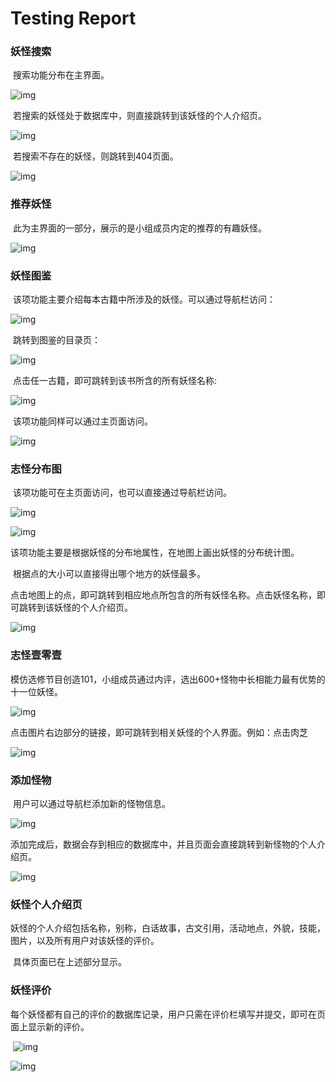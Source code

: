 # Testing Report

### 妖怪搜索

​		搜索功能分布在主界面。

![img](http://m.qpic.cn/psb?/de06b7ca-68f9-4534-a891-7c70327ebeaa/xpAH2ztSkxoqtWemAzGz1lIorbjw0rfZRfRe18uDvo4!/b/dL4AAAAAAAAA&bo=WweqAQAAAAADN.U!&rf=viewer_4)

​		若搜索的妖怪处于数据库中，则直接跳转到该妖怪的个人介绍页。

![img](http://m.qpic.cn/psb?/de06b7ca-68f9-4534-a891-7c70327ebeaa/qFZdE548cCZH8gn8GVSF90ji8HM1173upibubCpyQf8!/b/dL8AAAAAAAAA&bo=UwdQAwAAAAADR2U!&rf=viewer_4)

​		若搜索不存在的妖怪，则跳转到404页面。

![img](http://m.qpic.cn/psb?/de06b7ca-68f9-4534-a891-7c70327ebeaa/RU87oBxg.Eooh.GgLnYV5bCKBoX6HOojlpemhzj46d8!/b/dL8AAAAAAAAA&bo=TwcYAwAAAAADF2E!&rf=viewer_4)

### 推荐妖怪

​		此为主界面的一部分，展示的是小组成员内定的推荐的有趣妖怪。

![img](http://m.qpic.cn/psb?/de06b7ca-68f9-4534-a891-7c70327ebeaa/cp0E*Qva0u8O5QSqiJVlZ9l6ilFqkFZjWdyz2oN3Yk8!/b/dE0BAAAAAAAA&bo=QAcmBAAAAAADh8c!&rf=viewer_4)

### 妖怪图鉴

​		该项功能主要介绍每本古籍中所涉及的妖怪。可以通过导航栏访问：

![img](http://m.qpic.cn/psb?/de06b7ca-68f9-4534-a891-7c70327ebeaa/dxNFdGCp*d.QP*o.xQvcAymsnvifE5yvhtMUmSMe9P4!/b/dL4AAAAAAAAA&bo=qwQiAQAAAAADN54!&rf=viewer_4)

​		跳转到图鉴的目录页：

![img](http://m.qpic.cn/psb?/de06b7ca-68f9-4534-a891-7c70327ebeaa/arNEg94eVtiQ9ob4iHwQUTaOqMZns3EeME6yj2mCIc0!/b/dL8AAAAAAAAA&bo=0gQ4BAAAAAADZ6g!&rf=viewer_4)

​		点击任一古籍，即可跳转到该书所含的所有妖怪名称:

![img](http://m.qpic.cn/psb?/de06b7ca-68f9-4534-a891-7c70327ebeaa/FAke9kFSVvZeiMJ1FdFQZ0aAYBZ.ICDG3o*c4RGjImE!/b/dLgAAAAAAAAA&bo=OARFBAAAAAADN28!&rf=viewer_4)

​		该项功能同样可以通过主页面访问。

![img](http://m.qpic.cn/psb?/de06b7ca-68f9-4534-a891-7c70327ebeaa/ER9O7hEH652ALCfPGjhcAUBkdq1x7m7hznUU5utjNTE!/b/dAUBAAAAAAAA&bo=agf9AwAAAAADhzE!&rf=viewer_4)



### 志怪分布图

​		该项功能可在主页面访问，也可以直接通过导航栏访问。

![img](http://m.qpic.cn/psb?/de06b7ca-68f9-4534-a891-7c70327ebeaa/C9qfDn7*YeQPm7kLwiD82Tzadk7meOCbvY9Au3LbKNc!/b/dFMBAAAAAAAA&bo=1QORAAAAAAADF3U!&rf=viewer_4)

![img](http://m.qpic.cn/psb?/de06b7ca-68f9-4534-a891-7c70327ebeaa/hkWO8VFFH047aR7SUXK0K3d1FFo5JmvSQxR9d0AMs5U!/b/dL8AAAAAAAAA&bo=agcwBAAAAAADZxs!&rf=viewer_4)

​		该项功能主要是根据妖怪的分布地属性，在地图上画出妖怪的分布统计图。

​		根据点的大小可以直接得出哪个地方的妖怪最多。

​		点击地图上的点，即可跳转到相应地点所包含的所有妖怪名称。点击妖怪名称，即可跳转到该妖怪的个人介绍页。

![img](http://m.qpic.cn/psb?/de06b7ca-68f9-4534-a891-7c70327ebeaa/Nh6ytrVce8HbWuKVLW6595qqW.Befwx52tczlWB42bo!/b/dL8AAAAAAAAA&bo=fgY4BAAAAAADRyY!&rf=viewer_4)

### 志怪壹零壹

​		模仿选修节目创造101，小组成员通过内评，选出600+怪物中长相能力最有优势的十一位妖怪。

![img](https://m.qpic.cn/psb?/de06b7ca-68f9-4534-a891-7c70327ebeaa/p4eMkjy4d0SCCYVMqz*O33WLBgqd0.OATY0WM0MX34s!/b/dDYBAAAAAAAA&bo=cQejAgAAAAADB*U!&rf=viewer_4)

​		点击图片右边部分的链接，即可跳转到相关妖怪的个人界面。例如：点击肉芝

![img](http://m.qpic.cn/psb?/de06b7ca-68f9-4534-a891-7c70327ebeaa/IP0cYQyw*9yz0swN888TCWn.GFVlI6qoAH032WORazw!/b/dL8AAAAAAAAA&bo=OATxBwAAAAADZ4g!&rf=viewer_4)

### 添加怪物

​		用户可以通过导航栏添加新的怪物信息。

![img](http://m.qpic.cn/psb?/de06b7ca-68f9-4534-a891-7c70327ebeaa/Qi1nYbsWJtGYzsJfrTm3g.hWpgGIO0SLYAzi1tCH5UA!/b/dL4AAAAAAAAA&bo=OARyBAAAAAADRyg!&rf=viewer_4)

​		添加完成后，数据会存到相应的数据库中，并且页面会直接跳转到新怪物的个人介绍页。

![img](http://m.qpic.cn/psb?/de06b7ca-68f9-4534-a891-7c70327ebeaa/vCYruuLNEitsTHvjgqFHwByPb9COwM0Zos.zEztihE4!/b/dFMBAAAAAAAA&bo=OAS9CAAAAAADd9s!&rf=viewer_4)

### 妖怪个人介绍页

​		妖怪的个人介绍包括名称，别称，白话故事，古文引用，活动地点，外貌，技能，图片，以及所有用户对该妖怪的评价。

​		具体页面已在上述部分显示。

### 妖怪评价

​		每个妖怪都有自己的评价的数据库记录，用户只需在评价栏填写并提交，即可在页面上显示新的评价。

​	![img](http://m.qpic.cn/psb?/de06b7ca-68f9-4534-a891-7c70327ebeaa/EOLed4ANWi2.JqP1*FhW8ymXKQtrAHZJ4NMa*Wb5yLE!/b/dL8AAAAAAAAA&bo=PQfnAgAAAAADN80!&rf=viewer_4)

![img](http://m.qpic.cn/psb?/de06b7ca-68f9-4534-a891-7c70327ebeaa/cS5nBsEw3u.yl4Lu8Qq0XV4ca3fiK18YInzGnSFzHX0!/b/dD4BAAAAAAAA&bo=RgehAQAAAAADN*M!&rf=viewer_4)